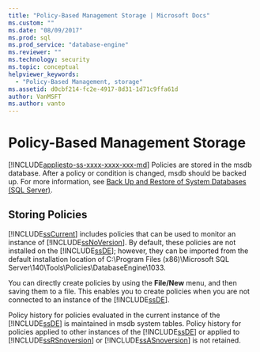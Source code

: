 ```yaml
---
title: "Policy-Based Management Storage | Microsoft Docs"
ms.custom: ""
ms.date: "08/09/2017"
ms.prod: sql
ms.prod_service: "database-engine"
ms.reviewer: ""
ms.technology: security
ms.topic: conceptual
helpviewer_keywords: 
  - "Policy-Based Management, storage"
ms.assetid: d0cbf214-fc2e-4917-8d31-1d71c9ffa61d
author: VanMSFT
ms.author: vanto
---
```

# Policy-Based Management Storage
[!INCLUDE[appliesto-ss-xxxx-xxxx-xxx-md](../../includes/appliesto-ss-xxxx-xxxx-xxx-md.md)]
  Policies are stored in the msdb database. After a policy or condition is changed, msdb should be backed up. For more information, see [Back Up and Restore of System Databases &#40;SQL Server&#41;](../../relational-databases/backup-restore/back-up-and-restore-of-system-databases-sql-server.md).  
  
## Storing Policies  
 [!INCLUDE[ssCurrent](../../includes/sscurrent-md.md)] includes policies that can be used to monitor an instance of [!INCLUDE[ssNoVersion](../../includes/ssnoversion-md.md)]. By default, these policies are not installed on the [!INCLUDE[ssDE](../../includes/ssde-md.md)]; however, they can be imported from the default installation location of C:\Program Files (x86)\Microsoft SQL Server\140\Tools\Policies\DatabaseEngine\1033.  
  
 You can directly create policies by using the **File/New** menu, and then saving them to a file. This enables you to create policies when you are not connected to an instance of the [!INCLUDE[ssDE](../../includes/ssde-md.md)].  
  
 Policy history for policies evaluated in the current instance of the [!INCLUDE[ssDE](../../includes/ssde-md.md)] is maintained in msdb system tables. Policy history for policies applied to other instances of the [!INCLUDE[ssDE](../../includes/ssde-md.md)] or applied to [!INCLUDE[ssRSnoversion](../../includes/ssrsnoversion-md.md)] or [!INCLUDE[ssASnoversion](../../includes/ssasnoversion-md.md)] is not retained.  
  
  
